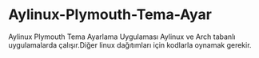 # Aylinux-Plymouth-Tema-Ayar
Aylinux Plymouth Tema Ayarlama Uygulaması
Aylinux ve Arch tabanlı uygulamalarda çalışır.Diğer linux dağıtımları için kodlarla oynamak gerekir.
